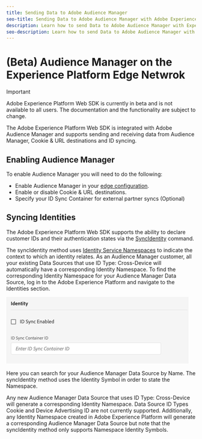 ```yaml
---
title: Sending Data to Adobe Audience Manager
seo-title: Sending Data to Adobe Audience Manager with Adobe Experience Platform Web SDK
description: Learn how to send Data to Adobe Audience Manager with Experience Platform Web SDK
seo-description: Learn how to send Data to Adobe Audience Manager with Experience Platform Web SDK
---
```


# (Beta) Audience Manager on the Experience Platform Edge Netwrok

>[!IMPORTANT]
>
>Adobe Experience Platform Web SDK is currently in beta and is not available to all users. The documentation and the functionality are subject to change.

The Adobe Experience Platform Web SDK is integrated with Adobe Audience Manager and supports sending and receiving data from Audience Manager, Cookie & URL destinations and ID syncing.

## Enabling Audience Manager

To enable Audience Manager you will need to do the following:

- Enable Audience Manager in your [edge configuration](../../fundamentals/edge-configuration.md).
- Enable or disable Cookie & URL destinations.
- Specify your ID Sync Container for external partner syncs (Optional)

## Syncing Identities

The Adobe Experience Platform Web SDK supports the ability to declare customer IDs and their authentication states via the [SyncIdentity](../../fundamentals/identity.md) command.

The syncIdentity method uses [Identity Service Namespaces](../../../identity/../identity-service/namespaces.md) to indicate the context to which an identity relates. As an Audience Manager customer, all your existing Data Sources that use ID Type: Cross-Device will automatically have a corresponding Identity Namespace. To find the corresponding Identity Namespace for your Audience Manager Data Source, log in to the Adobe Experience Platform and navigate to the Identities section.

![View of the Namespaces UI](../../../assets/edge_configuration_identity.png)

Here you can search for your Audience Manager Data Source by Name. The syncIdentity method uses the Identity Symbol in order to state the Namespace.

Any new Audience Manager Data Source that uses ID Type: Cross-Device will generate a corresponding Identity Namespace. Data Source ID Types Cookie and Device Advertising ID are not currently supported. Additionally, any Identity Namespace created in Adobe Experience Platform will generate a corresponding Audience Manager Data Source but note that the syncIdentity method only supports Namespace Identity Symbols.
